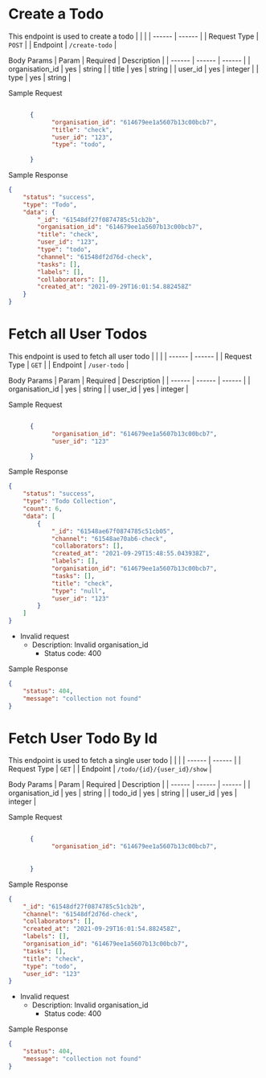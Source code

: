 # Create a Todo #
This endpoint is used to create a todo
|  |  |
| ------ | ------ |
| Request Type | ``` POST ``` |
| Endpoint |  ``` /create-todo ``` |

Body Params
| Param	 | Required | Description |
| ------ | ------ | ------ |
| organisation_id |  yes | string |
| title |  yes | string |
| user_id |  yes | integer |
| type |  yes | string |

Sample Request
```json

      {
            "organisation_id": "614679ee1a5607b13c00bcb7",
            "title": "check",
            "user_id": "123",
            "type": "todo",
            
      }

```
Sample Response
```json
{
    "status": "success",
    "type": "Todo",
    "data": {
        "_id": "61548df27f0874785c51cb2b",
        "organisation_id": "614679ee1a5607b13c00bcb7",
        "title": "check",
        "user_id": "123",
        "type": "todo",
        "channel": "61548df2d76d-check",
        "tasks": [],
        "labels": [],
        "collaborators": [],
        "created_at": "2021-09-29T16:01:54.882458Z"
    }
}
```

# Fetch all User Todos #
This endpoint is used to fetch all user todo
|  |  |
| ------ | ------ |
| Request Type | ``` GET ``` |
| Endpoint |  ``` /user-todo ``` |

Body Params
| Param	 | Required | Description |
| ------ | ------ | ------ |
| organisation_id |  yes | string |
| user_id |  yes | integer |

Sample Request
```json

      {
            "organisation_id": "614679ee1a5607b13c00bcb7",
            "user_id": "123"
            
      }

```
Sample Response
```json
{
    "status": "success",
    "type": "Todo Collection",
    "count": 6,
    "data": [
        {
            "_id": "61548ae67f0874785c51cb05",
            "channel": "61548ae70ab6-check",
            "collaborators": [],
            "created_at": "2021-09-29T15:48:55.043938Z",
            "labels": [],
            "organisation_id": "614679ee1a5607b13c00bcb7",
            "tasks": [],
            "title": "check",
            "type": "null",
            "user_id": "123"
        }
    ]
}
```

- Invalid request
  - Description: Invalid organisation_id 
    - Status code: 400

Sample Response
```json
{
    "status": 404,
    "message": "collection not found"
}
```

# Fetch User Todo By Id #
This endpoint is used to fetch a single user todo
|  |  |
| ------ | ------ |
| Request Type | ``` GET ``` |
| Endpoint |  ``` /todo/{id}/{user_id}/show ``` |

Body Params
| Param	 | Required | Description |
| ------ | ------ | ------ |
| organisation_id |  yes | string |
| todo_id |  yes | string |
| user_id |  yes | integer |

Sample Request
```json

      {
            "organisation_id": "614679ee1a5607b13c00bcb7",
            
            
      }

```
Sample Response
```json
{
    "_id": "61548df27f0874785c51cb2b",
    "channel": "61548df2d76d-check",
    "collaborators": [],
    "created_at": "2021-09-29T16:01:54.882458Z",
    "labels": [],
    "organisation_id": "614679ee1a5607b13c00bcb7",
    "tasks": [],
    "title": "check",
    "type": "todo",
    "user_id": "123"
}
```

- Invalid request
  - Description: Invalid organisation_id 
    - Status code: 400

Sample Response
```json
{
    "status": 404,
    "message": "collection not found"
}
```
